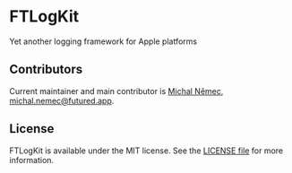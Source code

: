 # FTLogKit

Yet another logging framework for Apple platforms

## Contributors

Current maintainer and main contributor is [Michal Němec](https://github.com/BajaCali), <michal.nemec@futured.app>.

## License

FTLogKit is available under the MIT license. See the [LICENSE file](LICENSE) for more information.
